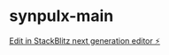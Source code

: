 # synpulx-main

[Edit in StackBlitz next generation editor ⚡️](https://stackblitz.com/~/github.com/Lightningcrecker/synpulx-main)